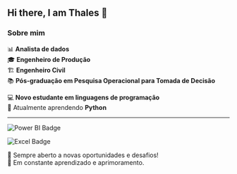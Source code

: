 ## Hi there, I am Thales 👋
### Sobre mim

📊 **Analista de dados**  
🎓 **Engenheiro de Produção**  
🏗️ **Engenheiro Civil**  
📚 **Pós-graduação em Pesquisa Operacional para Tomada de Decisão**

💻 **Novo estudante em linguagens de programação**  
📘 Atualmente aprendendo **Python**


---
![Power BI Badge](https://img.shields.io/badge/PowerBI-F2C811?style=for-the-badge&logo=Power%20BI&logoColor=white)

![Excel Badge](https://img.shields.io/badge/Microsoft_Excel-217346?style=for-the-badge&logo=microsoft-excel&logoColor=white)

👀 Sempre aberto a novas oportunidades e desafios!  
🌱 Em constante aprendizado e aprimoramento.  
<!--
**ThalesR14/ThalesR14** is a ✨ _special_ ✨ repository because its `README.md` (this file) appears on your GitHub profile.

Here are some ideas to get you started:

- 🔭 I’m currently working on ...
- 🌱 I’m currently learning ...
- 👯 I’m looking to collaborate on ...
- 🤔 I’m looking for help with ...
- 💬 Ask me about ...
- 📫 How to reach me: ...
- 😄 Pronouns: ...
- ⚡ Fun fact: ...
-->
